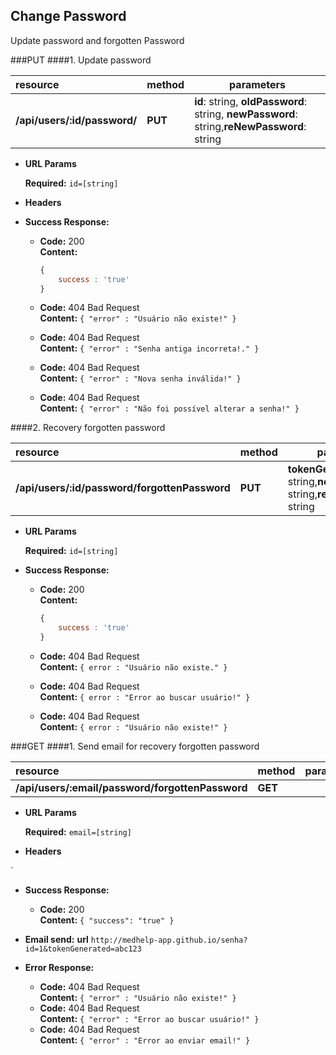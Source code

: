 **Change Password**
----
Update password and forgotten Password

###PUT
####1. Update password

| resource            | method         | parameters                              |
|:--------------------|:---------------| ----------------------------------------|
| **/api/users/:id/password/**      | **PUT**       | **id**: string, **oldPassword**: string, **newPassword**: string,**reNewPassword**: string|

*  **URL Params**

   **Required:**
   `id=[string]`
   
*  **Headers**

* **Success Response:**

  * **Code:** 200 <br />
    **Content:** 
    
    ```javascript
    {
    	success : 'true'
    }
    ```

  * **Code:** 404 Bad Request <br />
      **Content:** `{ "error" : "Usuário não existe!" }`
  * **Code:** 404 Bad Request <br />
      **Content:** `{ "error" : "Senha antiga incorreta!." }`
  * **Code:** 404 Bad Request <br />
      **Content:** `{ "error" : "Nova senha inválida!" }`
  * **Code:** 404 Bad Request <br />
      **Content:** `{ "error" : "Não foi possível alterar a senha!" }`
      
####2. Recovery forgotten password

| resource            | method         | parameters                              |
|:--------------------|:---------------| ----------------------------------------|
| **/api/users/:id/password/forgottenPassword**      | **PUT**       | **tokenGenerated:**: string,**newPassword:**: string,**reNewPassword:**: string |

*  **URL Params**

   **Required:**
   `id=[string]`
   
* **Success Response:**

  * **Code:** 200 <br />
    **Content:** 
    ```javascript
    {
    	success : 'true'
    }
    ```

  * **Code:** 404 Bad Request <br />
      **Content:** `{ error : "Usuário não existe." }`
  * **Code:** 404 Bad Request <br />
      **Content:** `{ error : "Error ao buscar usuário!" }`
  * **Code:** 404 Bad Request <br />
      **Content:** `{ error : "Usuário não existe!" }`

###GET
####1. Send email for recovery forgotten password

| resource            | method         | parameters                              |
|:--------------------|:---------------| ----------------------------------------|
| **/api/users/:email/password/forgottenPassword**      | **GET**       |  |
*  **URL Params**

   **Required:**
   `email=[string]`
   
*  **Headers**
   
`

* **Success Response:**

  * **Code:** 200 <br />
    **Content:** `{ "success": "true" }`
* **Email send:**
  **url** `http://medhelp-app.github.io/senha?id=1&tokenGenerated=abc123`
* **Error Response:**

  * **Code:** 404 Bad Request <br />
      **Content:** `{ "error" : "Usuário não existe!" }`
   * **Code:** 404 Bad Request <br />
      **Content:** `{ "error" : "Error ao buscar usuário!" }`
  * **Code:** 404 Bad Request <br />
      **Content:** `{ "error" : "Error ao enviar email!" }`
